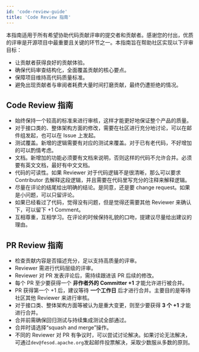 ```yaml
---
id: 'code-review-guide'
title: 'Code Review 指南'
---
```


本指南适用于所有希望协助代码贡献评审的提交者和贡献者。感谢您的付出，优质的评审是开源项目中最重要且关键的环节之一。本指南旨在帮助社区实现以下评审目标：

- 让贡献者获得良好的贡献体验。
- 确保代码审查结构化，全面覆盖贡献的核心要点。
- 保障项目维持高代码质量标准。
- 避免出现贡献者与审阅者耗费大量时间打磨贡献，最终仍遭拒绝的情况。

## Code Review 指南

- 始终保持一个较高的标准来进行审核，这样才能更好地保证整个产品的质量。
- 对于接口类的、整体架构方面的修改，需要在社区进行充分地讨论，可以在邮件组发起，也可以在 Issue 上发起。
- 测试覆盖。新增的逻辑需要有对应的测试来覆盖。对于已有老代码，不好增加的可以酌情考虑。
- 文档。新增加的功能必须要有文档来说明，否则这样的代码不允许合并。必须要有英文文档，最好有中文文档。
- 代码的可读性。如果 Reviewer 对于代码逻辑不是很清晰，那么可以要求 Contributor 去解释这段逻辑，并且需要在代码里写充分的注释来解释逻辑。
- 尽量在评论的结尾给出明确的结论。是同意，还是要 change request。如果是小问题，可以只留评论。
- 如果已经看过了代码，觉得没有问题，但是觉得还需要其他 Reviewer 来确认下，可以留下 +1 Comment。
- 互相尊重，互相学习。在评论的时候保持礼貌的口吻，提建议尽量给出建议的理由。

## PR Review 指南

- 检查贡献内容是否描述充分，足以支持高质量的评审。
- Reviewer 需进行代码层级的评审。
- Reviewer 对 PR 发表评论后，需持续跟进该 PR 后续的修改。
- 每个 PR 至少要获得一个 **非作者外的 Committer +1** 才能允许进行被合并。
- PR 获得第一个 +1 后，建议等待 **一个工作日** 后才进行合并。主要目的是等待社区其他 Reviewer 来进行审核。
- 对于接口类、整体架构方面等被认为是重大变更，则至少要获得 **3 个 +1** 才能进行合并。
- 合并前需确保回归测试与持续集成测试全部通过。
- 合并时请选择“squash and merge”操作。
- 不同的 Reviewer 对 PR 有争议时，可以尝试讨论解决。如果讨论无法解决，可通过`dev@fesod.apache.org`发起邮件投票解决，采取少数服从多数的原则。
